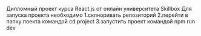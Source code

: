 Дипломный проект курса React.js от онлайн университета Skillbox
Для запуска проекта необходимо 
1.склноривать репозиторий 
2.перейти в папку поекта командой
cd project
3.запустить проект командой
npm run dev